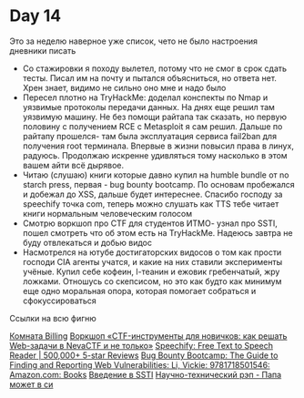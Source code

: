 # Day 14

Это за неделю наверное уже список, чето не было настроения дневники писать

- Со стажировки я походу вылетел, потому что не смог в срок сдать тесты. Писал им на почту и пытался объясниться, но ответа нет. Хрен знает, видимо не сильно оно мне и надо было
- Пересел плотно на TryHackMe: доделал конспекты по Nmap и уязвимые протоколы передачи данных. На днях еще решил там уязвимую машину. Не без помощи райтапа так сказать, но первую половину с получением RCE с Metasploit я сам решил. Дальше по райтапу прошелся- там была эксплуатация сервиса fail2ban для получения root терминала. Впервые в жизни повысил права в линух, радуюсь. Продолжаю искренне удивляться тому насколько в этом вашем айти всё дырявое.
- Читаю (слушаю) книги которые давно купил на humble bundle от no starch press, первая - bug bounty bootcamp. По основам пробежался и добежал до XSS, дальше будет интереснее. Спасибо господу за speechify точка com, теперь можно слушать как TTS тебе читает книги нормальным человеческим голосом
- Смотрю воркшоп про CTF для студентов ИТМО- узнал про SSTI, пошел смотреть что об этом есть на TryHackMe. Надеюсь завтра не буду отвлекаться и добью видос
- Насмотрелся на ютубе достигаторских видосов о том как прости господи CIA агенты учатся, и какие на них ставили эксперименты учёные. Купил себе кофеин, l-теанин и ежовик гребенчатый, жру ложками. Отношусь со скепсисом, но это как будто как минимум еще одно моральная опора, которая помогает собраться и сфокуссироваться

Ссылки на всю фигню

[Комната Billing](https://tryhackme.com/room/billing)
[Воркшоп «CTF-инструменты для новичков: как решать Web-задачи в NevaCTF и не только»](https://www.youtube.com/watch?v=z0eDnxEG_OY)
[Speechify: Free Text to Speech Reader | 500,000+ 5-star Reviews](https://speechify.com/)
[Bug Bounty Bootcamp: The Guide to Finding and Reporting Web Vulnerabilities: Li, Vickie: 9781718501546: Amazon.com: Books](https://www.amazon.com/Bug-Bounty-Bootcamp-Reporting-Vulnerabilities/dp/1718501544)
[Введение в SSTI](https://tryhackme.com/room/learnssti)
[Научно-технический рэп - Папа может в си](https://www.youtube.com/watch?v=cdX8r3ZSzN4)
